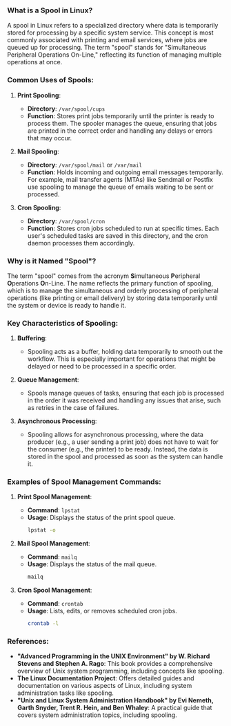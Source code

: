 ### What is a Spool in Linux?

A spool in Linux refers to a specialized directory where data is temporarily stored for processing by a specific system service. This concept is most commonly associated with printing and email services, where jobs are queued up for processing. The term "spool" stands for "Simultaneous Peripheral Operations On-Line," reflecting its function of managing multiple operations at once.

### Common Uses of Spools:

1. **Print Spooling**:
   - **Directory**: `/var/spool/cups`
   - **Function**: Stores print jobs temporarily until the printer is ready to process them. The spooler manages the queue, ensuring that jobs are printed in the correct order and handling any delays or errors that may occur.

2. **Mail Spooling**:
   - **Directory**: `/var/spool/mail` or `/var/mail`
   - **Function**: Holds incoming and outgoing email messages temporarily. For example, mail transfer agents (MTAs) like Sendmail or Postfix use spooling to manage the queue of emails waiting to be sent or processed.

3. **Cron Spooling**:
   - **Directory**: `/var/spool/cron`
   - **Function**: Stores cron jobs scheduled to run at specific times. Each user's scheduled tasks are saved in this directory, and the cron daemon processes them accordingly.

### Why is it Named "Spool"?

The term "spool" comes from the acronym **S**imultaneous **P**eripheral **O**perations **O**n-Line. The name reflects the primary function of spooling, which is to manage the simultaneous and orderly processing of peripheral operations (like printing or email delivery) by storing data temporarily until the system or device is ready to handle it.

### Key Characteristics of Spooling:

1. **Buffering**:
   - Spooling acts as a buffer, holding data temporarily to smooth out the workflow. This is especially important for operations that might be delayed or need to be processed in a specific order.

2. **Queue Management**:
   - Spools manage queues of tasks, ensuring that each job is processed in the order it was received and handling any issues that arise, such as retries in the case of failures.

3. **Asynchronous Processing**:
   - Spooling allows for asynchronous processing, where the data producer (e.g., a user sending a print job) does not have to wait for the consumer (e.g., the printer) to be ready. Instead, the data is stored in the spool and processed as soon as the system can handle it.

### Examples of Spool Management Commands:

1. **Print Spool Management**:
   - **Command**: `lpstat`
   - **Usage**: Displays the status of the print spool queue.
     ```bash
     lpstat -o
     ```

2. **Mail Spool Management**:
   - **Command**: `mailq`
   - **Usage**: Displays the status of the mail queue.
     ```bash
     mailq
     ```

3. **Cron Spool Management**:
   - **Command**: `crontab`
   - **Usage**: Lists, edits, or removes scheduled cron jobs.
     ```bash
     crontab -l
     ```

### References:

- **"Advanced Programming in the UNIX Environment" by W. Richard Stevens and Stephen A. Rago**: This book provides a comprehensive overview of Unix system programming, including concepts like spooling.
- **The Linux Documentation Project**: Offers detailed guides and documentation on various aspects of Linux, including system administration tasks like spooling.
- **"Unix and Linux System Administration Handbook" by Evi Nemeth, Garth Snyder, Trent R. Hein, and Ben Whaley**: A practical guide that covers system administration topics, including spooling.
